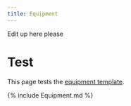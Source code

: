 ```yaml
---
title: Equipment
---
```


Edit up here please

# Test

This page tests the [equipment template](Template:equipment "wikilink").

{% include Equipment.md %}